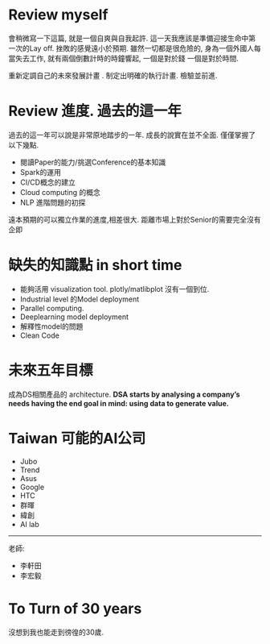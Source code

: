 # Review myself
會稍微寫一下這篇, 就是一個自爽與自我起許. 這一天我應該是準備迎接生命中第一次的Lay off. 挫敗的感覺遠小於預期. 雖然一切都是很危險的,  身為一個外國人每當失去工作,  就有兩個倒數計時的時鐘響起, 一個是對於錢 一個是對於時間. 

重新定調自己的未來發展計畫 . 制定出明確的執行計畫. 檢驗並前進.

# Review 進度. 過去的這一年

過去的這一年可以說是非常原地踏步的一年.  成長的說實在並不全面. 僅僅掌握了以下幾點.

- 閱讀Paper的能力/挑選Conference的基本知識
- Spark的運用
- CI/CD概念的建立
- Cloud computing 的概念
- NLP 進階問題的初探

遠本預期的可以獨立作業的進度,相差很大. 距離市場上對於Senior的需要完全沒有企即

# 缺失的知識點 in short time

- 能夠活用 visualization tool. plotly/matlibplot 沒有一個到位.
- Industrial level 的Model deployment
- Parallel computing.
- Deeplearning model deployment
- 解釋性model的問題
- Clean Code

# 未來五年目標
成為DS相關產品的 architecture. 
**DSA starts by analysing a company’s needs having the end goal in mind: using data to generate value.**


# Taiwan 可能的AI公司
- Jubo
- Trend
- Asus
- Google
- HTC
- 群暉
- 緯創
- AI lab
----
老師:
- 李軒田
- 李宏毅

# To Turn of 30 years

沒想到我也能走到徬徨的30歲.  






<!--stackedit_data:
eyJoaXN0b3J5IjpbNzM0OTEzOTA2LC02NDY3NzY4Miw3ODc1ND
UyLC0xOTgxNDkyNjQwLDc4NTczNDMyNiwtMTU3NjQ0ODUxOSwt
Nzg4OTIwNDM4XX0=
-->